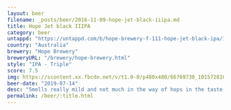 ```yaml
---
layout: beer
filename: _posts/beer/2016-11-09-hope-jet-black-iiipa.md
title: Hope Jet black IIIPA
category: beer
untappd: "https://untappd.com/b/hope-brewery-f-111-hope-jet-black-ipa/1662134"
country: "Australia"
brewery: "Hope Brewery"
breweryURL: "/brewery/hope-brewery.html"
style: "IPA - Triple"
score: 7.5
img: https://scontent.xx.fbcdn.net/v/t1.0-0/p480x480/66769730_10157281017283745_6265315385927532544_n.jpg?_nc_cat=104&_nc_oc=AQnJD5brpH8R9adWNw9TO-oyyaBQbX8DgMb2VkqnqRHJf6VeL7pcq_hA81HVJfmeWbk&_nc_ht=scontent.xx&oh=77cc79440b7d4cc2460395571da12ec6&oe=5DAAAC54
beer-date: "2019-07-14"
desc: "Smells really mild and not much in the way of hops in the taste. The most prominent taste is really the alcohol. It’s not as bad as that might sound, it does fit together well and leaves me feeling happy and warm inside"
permalink: /beer/:title.html
---
```


